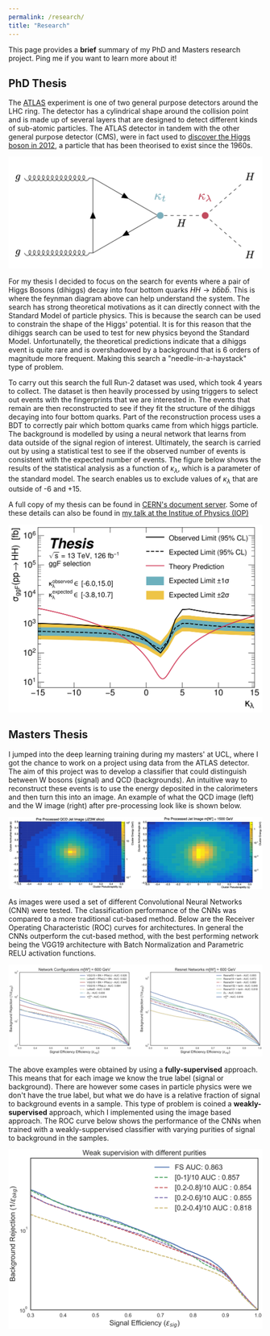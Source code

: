 ```yaml
---
permalink: /research/
title: "Research"
--- 
```


This page provides a **brief** summary of my PhD and Masters research project. Ping me if you want to learn more about it! 

## PhD Thesis

The [ATLAS](https://atlas.cern/) experiment is one of two general purpose detectors around the LHC ring. The detector has a cylindrical shape around the collision point and is made up of several layers that are designed to detect different kinds of sub-atomic particles. The ATLAS detector in tandem with the other general purpose detector (CMS), were in fact used to [discover the Higgs boson in 2012](https://home.cern/news/press-release/cern/cern-experiments-observe-particle-consistent-long-sought-higgs-boson), a particle that has been theorised to exist since the 1960s.  

![](/assets/images/nonresonanttriangle.png)

For my thesis I decided to focus on the search for events where a pair of Higgs Bosons (dihiggs) decay into four bottom quarks $HH \rightarrow b\bar{b}b\bar{b}$. This is where the feynman diagram above can help understand the system. The search has strong theoretical motivations as it can directly connect with the Standard Model of particle physics. This is because the search can be used to constrain the shape of the Higgs' potential. It is for this reason that the dihiggs search can be used to test for new physics beyond the Standard Model. Unfortunatelly, the theoretical predictions indicate that a dihiggs event is quite rare and is overshadowed by a background that is 6 orders of magnitude more frequent. Making this search a "needle-in-a-haystack" type of problem. 

To carry out this search the full Run-2 dataset was used, which took 4 years to collect. The dataset is then heavily processed by using triggers to select out events with the fingerprints that we are interested in. The events that remain are then reconstructed to see if they fit the structure of the dihiggs decaying into four bottom quarks. Part of the reconstruction process uses a BDT to correctly pair which bottom quarks came from which higgs particle. The background is modelled by using a neural network that learns from data outside of the signal region of interest. Ultimately, the search is carried out by using a statistical test to see if the observed number of events is consistent with the expected number of events. The figure below shows the results of the statistical analysis as a function of $\kappa_{\lambda}$, which is a parameter of the standard model. The search enables us to exclude values of $\kappa_{\lambda}$ that are outside of -6 and +15. 

A full copy of my thesis can be found in [CERN's document server](https://cds.cern.ch/record/2812193?ln=en). 
Some of these details can also be found in [my talk at the Institue of Physics (IOP)](https://indico.cern.ch/event/1013634/contributions/4313050/)

<img src="/assets/images/kappa_lambda_unblinded.png" alt="drawing" width="600">

## Masters Thesis 

I jumped into the deep learning training during my masters' at UCL, where I got the chance to work on a project using data from the ATLAS detector. The aim of this project was to develop a classifier that could distinguish between W bosons (signal) and QCD (backgrounds). An intuitive way to reconstruct these events is to use the energy deposited in the calorimeters and then turn this into an image. An example of what the QCD image (left) and the W image (right) after pre-processing look like is shown below.

<img src="/assets/images/jetimages.png" alt="drawing">

As images were used a set of different Convolutional Neural Networks (CNN) were tested. The classification performance of the CNNs was compared to a more traditional cut-based method. Below are the Receiver Operating Characteristic (ROC) curves for architectures. In general the CNNs outperform the cut-based method, with the best performing network being the VGG19 architecture with Batch Normalization and Parametric RELU activation functions.

![](/assets/images/ROC.png)

The above examples were obtained by using a **fully-supervised** approach. This means that for each image we know the true label (signal or background). There are however some cases in particle physics were we don't have the true label, but what we do have is a relative fraction of signal to background events in a sample. This type of problem is coined a **weakly-supervised** approach, which I implemented using the image based approach. The ROC curve below shows the performance of the CNNs when trained with a weakly-suppervised classifier with varying purities of signal to background in the samples. 

![](/assets/images/Weak1.png)



